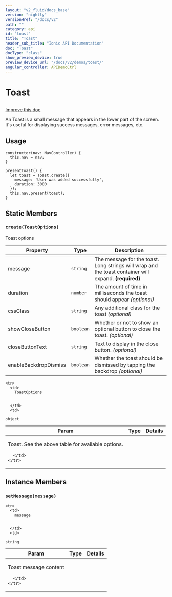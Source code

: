 ```yaml
---
layout: "v2_fluid/docs_base"
version: "nightly"
versionHref: "/docs/v2"
path: ""
category: api
id: "toast"
title: "Toast"
header_sub_title: "Ionic API Documentation"
doc: "Toast"
docType: "class"
show_preview_device: true
preview_device_url: "/docs/v2/demos/toast/"
angular_controller: APIDemoCtrl 
---
```










<h1 class="api-title">
<a class="anchor" name="toast" href="#toast"></a>

Toast






</h1>

<a class="improve-v2-docs" href="http://github.com/driftyco/ionic/edit/2.0//ionic/components/toast/toast.ts#L13">
Improve this doc
</a>






<p>An Toast is a small message that appears in the lower part of the screen.
It&#39;s useful for displaying success messages, error messages, etc.</p>

<!-- @usage tag -->

<h2><a class="anchor" name="usage" href="#usage"></a>Usage</h2>

<pre><code class="lang-ts">constructor(nav: NavController) {
  this.nav = nav;
}

presentToast() {
  let toast = Toast.create({
    message: &#39;User was added successfully&#39;,
    duration: 3000
  });
  this.nav.present(toast);
}
</code></pre>




<!-- @property tags -->
<h2><a class="anchor" name="static-members" href="#static-members"></a>Static Members</h2>
<div id="create"></div>
<h3><a class="anchor" name="create" href="#create"></a><code>create(ToastOptions)</code>
  
</h3>

Toast options

 | Property              | Type      | Description                                                                   |
 |-----------------------|-----------|---------------------------------------------------------------------------    |
 | message               | `string`  | The message for the toast. Long strings will wrap and the toast container will expand. **(required)**                                                     |
 | duration              | `number`  | The amount of time in milliseconds the toast should appear *(optional)*         |
 | cssClass              | `string`  | Any additional class for the toast *(optional)*                                 |
 | showCloseButton       | `boolean` | Whether or not to show an optional button to close the toast. *(optional)*      |
 | closeButtonText       | `string`  | Text to display in the close button. *(optional)*                               |
 | enableBackdropDismiss | `boolean` | Whether the toast should be dismissed by tapping the backdrop *(optional)*      |



<table class="table param-table" style="margin:0;">
  <thead>
    <tr>
      <th>Param</th>
      <th>Type</th>
      <th>Details</th>
    </tr>
  </thead>
  <tbody>
    
    <tr>
      <td>
        ToastOptions
        
        
      </td>
      <td>
        
  <code>object</code>
      </td>
      <td>
        <p>Toast. See the above table for available options.</p>

        
      </td>
    </tr>
    
  </tbody>
</table>









<!-- instance methods on the class -->

<h2><a class="anchor" name="instance-members" href="#instance-members"></a>Instance Members</h2>

<div id="setMessage"></div>

<h3>
<a class="anchor" name="setMessage" href="#setMessage"></a>
<code>setMessage(message)</code>
  

</h3>




<table class="table param-table" style="margin:0;">
  <thead>
    <tr>
      <th>Param</th>
      <th>Type</th>
      <th>Details</th>
    </tr>
  </thead>
  <tbody>
    
    <tr>
      <td>
        message
        
        
      </td>
      <td>
        
  <code>string</code>
      </td>
      <td>
        <p>Toast message content</p>

        
      </td>
    </tr>
    
  </tbody>
</table>






<!-- related link --><!-- end content block -->


<!-- end body block -->

